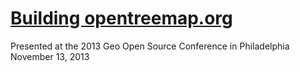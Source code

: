 # [Building opentreemap.org](http://jwalgran.github.io/slides/building-opentreemap.org)

Presented at the 2013 Geo Open Source Conference in Philadelphia November 13, 2013
